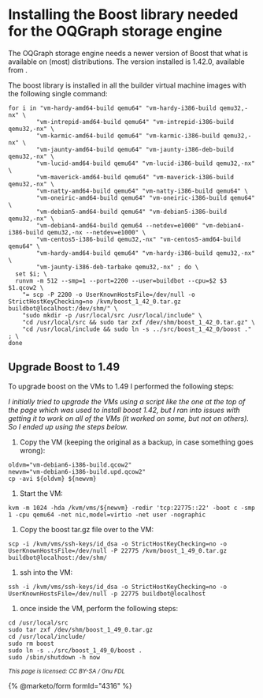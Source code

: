 
# Installing the Boost library needed for the OQGraph storage engine

The OQGraph storage engine needs a newer version of Boost that what is
available on (most) distributions. The version installed is 1.42.0, available
from [](https://www.boost.org/).


The boost library is installed in all the builder virtual machine images with
the following single command:


```
for i in "vm-hardy-amd64-build qemu64" "vm-hardy-i386-build qemu32,-nx" \
        "vm-intrepid-amd64-build qemu64" "vm-intrepid-i386-build qemu32,-nx" \
        "vm-karmic-amd64-build qemu64" "vm-karmic-i386-build qemu32,-nx" \
        "vm-jaunty-amd64-build qemu64" "vm-jaunty-i386-deb-build qemu32,-nx" \
        "vm-lucid-amd64-build qemu64" "vm-lucid-i386-build qemu32,-nx" \
        "vm-maverick-amd64-build qemu64" "vm-maverick-i386-build qemu32,-nx" \
        "vm-natty-amd64-build qemu64" "vm-natty-i386-build qemu64" \
        "vm-oneiric-amd64-build qemu64" "vm-oneiric-i386-build qemu64" \
        "vm-debian5-amd64-build qemu64" "vm-debian5-i386-build qemu32,-nx" \
        "vm-debian4-amd64-build qemu64 --netdev=e1000" "vm-debian4-i386-build qemu32,-nx --netdev=e1000" \
        "vm-centos5-i386-build qemu32,-nx" "vm-centos5-amd64-build qemu64" \
        "vm-hardy-amd64-build qemu64" "vm-hardy-i386-build qemu32,-nx" \
        "vm-jaunty-i386-deb-tarbake qemu32,-nx" ; do \
  set $i; \
  runvm -m 512 --smp=1 --port=2200 --user=buildbot --cpu=$2 $3 $1.qcow2 \
    "= scp -P 2200 -o UserKnownHostsFile=/dev/null -o StrictHostKeyChecking=no /kvm/boost_1_42_0.tar.gz buildbot@localhost:/dev/shm/" \
    "sudo mkdir -p /usr/local/src /usr/local/include" \
    "cd /usr/local/src && sudo tar zxf /dev/shm/boost_1_42_0.tar.gz" \
    "cd /usr/local/include && sudo ln -s ../src/boost_1_42_0/boost ." ; \
done
```

## Upgrade Boost to 1.49


To upgrade boost on the VMs to 1.49 I performed the following steps:


*I initially tried to upgrade the VMs using a script like the one at the top of the page which was used to install boost 1.42, but I ran into issues with getting it to work on all of the VMs (it worked on some, but not on others). So I ended up using the steps below.*


1. Copy the VM (keeping the original as a backup, in case something goes wrong):
```
oldvm="vm-debian6-i386-build.qcow2"
newvm="vm-debian6-i386-build.upd.qcow2"
cp -avi ${oldvm} ${newvm}
```
1. Start the VM:
```
kvm -m 1024 -hda /kvm/vms/${newvm} -redir 'tcp:22775::22' -boot c -smp 1 -cpu qemu64 -net nic,model=virtio -net user -nographic
```
1. Copy the boost tar.gz file over to the VM:
```
scp -i /kvm/vms/ssh-keys/id_dsa -o StrictHostKeyChecking=no -o UserKnownHostsFile=/dev/null -P 22775 /kvm/boost_1_49_0.tar.gz buildbot@localhost:/dev/shm/
```
1. ssh into the VM:
```
ssh -i /kvm/vms/ssh-keys/id_dsa -o StrictHostKeyChecking=no -o UserKnownHostsFile=/dev/null -p 22775 buildbot@localhost
```
1. once inside the VM, perform the following steps:
```
cd /usr/local/src
sudo tar zxf /dev/shm/boost_1_49_0.tar.gz 
cd /usr/local/include/
sudo rm boost
sudo ln -s ../src/boost_1_49_0/boost .
sudo /sbin/shutdown -h now
```


<sub>_This page is licensed: CC BY-SA / Gnu FDL_</sub>


{% @marketo/form formId="4316" %}
